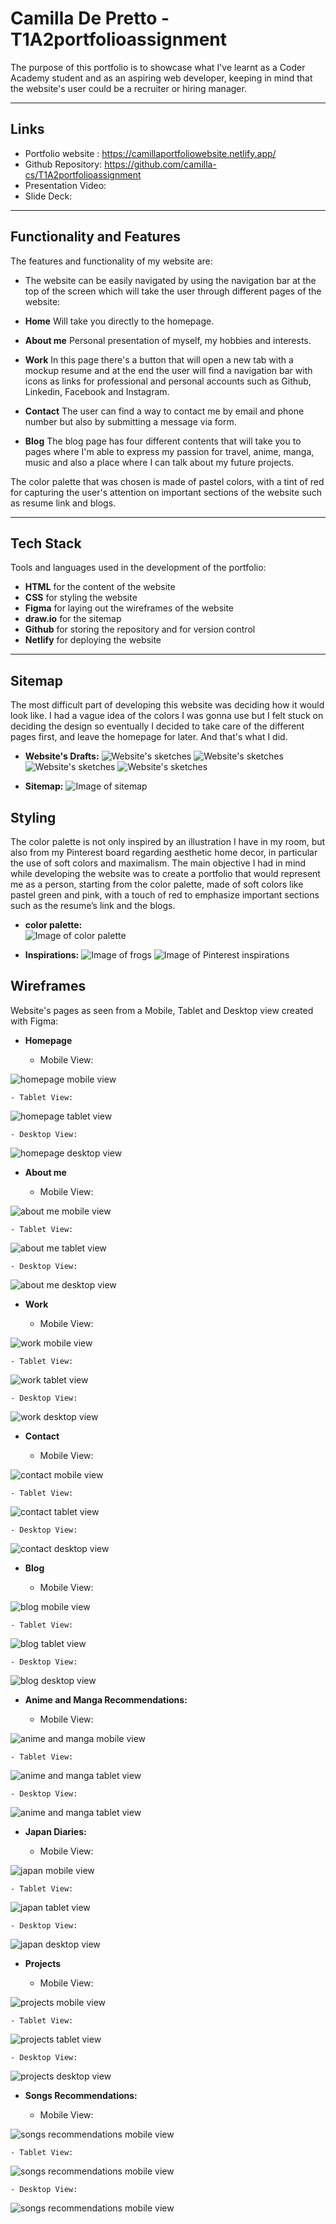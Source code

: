 # Camilla De Pretto - T1A2portfolioassignment

The purpose of this portfolio is to showcase what I've learnt as a Coder Academy student and as an aspiring web developer, keeping in mind that the website's user could be a recruiter or hiring manager. 

___

## **Links** 
+ Portfolio website : https://camillaportfoliowebsite.netlify.app/ 
+ Github Repository: https://github.com/camilla-cs/T1A2portfolioassignment 
+ Presentation Video: 
+ Slide Deck: 

___

## **Functionality and Features** 

The features and functionality of my website are: 
+ The website can be easily navigated by using the navigation bar at the top of the screen which will take the user through different pages of the website: 
+ **Home** Will take you directly to the homepage.
+ **About me** Personal presentation of myself, my hobbies and interests. 
+ **Work** In this page there's a button that will open a new tab with a mockup resume and at the end the user will find a navigation bar with icons as links for professional and personal accounts such as Github, Linkedin, Facebook and Instagram. 

+ **Contact** The user can find a way to contact me by email and phone number but also by submitting a message via form. 
+ **Blog** The blog page has four different contents that will take you to pages where I'm able to express my passion for travel, anime, manga, music and also a place where I can talk about my future projects. 


The color palette that was chosen is made of pastel colors, with a tint of red for capturing the user's attention on important sections of the website such as resume link and blogs. 

___

## **Tech Stack** 
Tools and languages used in the development of the portfolio: 
+ **HTML** for the content of the website
+ **CSS** for styling the website 
+ **Figma** for laying out the wireframes of the website
+ **draw.io** for the sitemap
+ **Github** for storing the repository and for version control 
+ **Netlify** for deploying the website 


___

## **Sitemap**

The most difficult part of developing this website was deciding how it would look like. I had a vague idea of the colors I was gonna use but I felt stuck on deciding the design so eventually I decided to take care of the different pages first, and leave the homepage for later. And that's what I did. 

- **Website's Drafts:** 
![  Website's sketches   ](./DOCS/SITEMAP%20and%20WIREFRAMES/sketch1.jpg)
![  Website's sketches   ](./DOCS/SITEMAP%20and%20WIREFRAMES/sketch2.jpg)
![  Website's sketches   ](./DOCS/SITEMAP%20and%20WIREFRAMES/sketch3.jpg)
![  Website's sketches   ](./DOCS/SITEMAP%20and%20WIREFRAMES/sketch4.jpg)

- **Sitemap:** 
![  Image of sitemap   ](./DOCS/SITEMAP%20and%20WIREFRAMES/websitesitemap.png)



## **Styling** 
The color palette is not only inspired by an illustration I have in my room, but also from my Pinterest board regarding aesthetic home decor, in particular the use of soft colors and maximalism. 
The main objective I had in mind while developing the website was to create a portfolio that would represent me as a person, starting from the color palette, made of soft colors like pastel green and pink, with a touch of red to emphasize important sections such as the resume’s link and the blogs. 


- **color palette:**   
![  Image of color palette   ](./DOCS/SITEMAP%20and%20WIREFRAMES/colorpalette.png)

- **Inspirations:**
![  Image of frogs   ](./DOCS/SITEMAP%20and%20WIREFRAMES/frogillustration.jpg)
![  Image of Pinterest inspirations   ](./DOCS/SITEMAP%20and%20WIREFRAMES/pinterestinspirations.png)




## **Wireframes** 
Website's pages as seen from a Mobile, Tablet and Desktop view created with Figma: 

- **Homepage** 

    - Mobile View: 

![ homepage mobile view    ](./DOCS/SITEMAP%20and%20WIREFRAMES/homepage%20mobile.png)

    - Tablet View: 

![ homepage tablet view  ](./DOCS/SITEMAP%20and%20WIREFRAMES/homepage%20tablet.png)

    - Desktop View: 

![ homepage desktop view   ](./DOCS/SITEMAP%20and%20WIREFRAMES/homepage%20desktop.png)



- **About me** 

    - Mobile View: 

![ about me mobile view   ](./DOCS/SITEMAP%20and%20WIREFRAMES/aboutmemobile.png)

    - Tablet View: 

![ about me tablet view   ](./DOCS/SITEMAP%20and%20WIREFRAMES/aboutmetablet.png)

    - Desktop View: 

![ about me desktop view   ](./DOCS/SITEMAP%20and%20WIREFRAMES/aboutmedesktop.png)


- **Work** 

    - Mobile View:   

![ work mobile view   ](./DOCS/SITEMAP%20and%20WIREFRAMES/workmobile.png)

    - Tablet View:   

![ work tablet view   ](./DOCS/SITEMAP%20and%20WIREFRAMES/worktablet.png)

    - Desktop View:   

![ work desktop view   ](./DOCS/SITEMAP%20and%20WIREFRAMES/workdesktop.png)

- **Contact** 

    - Mobile View:   

![ contact mobile view   ](./DOCS/SITEMAP%20and%20WIREFRAMES/contactmobile.png)

    - Tablet View:   

![ contact tablet view   ](./DOCS/SITEMAP%20and%20WIREFRAMES/contacttablet.png)

    - Desktop View:   

![ contact desktop view   ](./DOCS/SITEMAP%20and%20WIREFRAMES/contactdesktop.png)


- **Blog** 

    - Mobile View:   

![ blog mobile view   ](./DOCS/SITEMAP%20and%20WIREFRAMES/blogmobile.png)

    - Tablet View:   

![ blog tablet view   ](./DOCS/SITEMAP%20and%20WIREFRAMES/blogtablet.png)

    - Desktop View:   

![ blog desktop view   ](./DOCS/SITEMAP%20and%20WIREFRAMES/blogdesktop.png)

- **Anime and Manga Recommendations:**

    - Mobile View:   

![ anime and manga mobile view   ](./DOCS/SITEMAP%20and%20WIREFRAMES/animemobile.png)

    - Tablet View:   

![ anime and manga tablet view   ](./DOCS/SITEMAP%20and%20WIREFRAMES/animetablet.png)

    - Desktop View:   

![ anime and manga tablet view   ](./DOCS/SITEMAP%20and%20WIREFRAMES/animedesktop.png)

- **Japan Diaries:** 

    - Mobile View:   

![ japan mobile view   ](./DOCS/SITEMAP%20and%20WIREFRAMES/japan%20mobile.png)

    - Tablet View:   

![ japan tablet view   ](./DOCS/SITEMAP%20and%20WIREFRAMES/japantablet.png)

    - Desktop View:   

![ japan desktop view   ](./DOCS/SITEMAP%20and%20WIREFRAMES/japandesktop.png)

- **Projects** 

    - Mobile View:   

![  projects mobile view   ](./DOCS/SITEMAP%20and%20WIREFRAMES/projectsmobile.png)

    - Tablet View:   

![  projects tablet view   ](./DOCS/SITEMAP%20and%20WIREFRAMES/projectstablet.png)

    - Desktop View:   

![  projects desktop view   ](./DOCS/SITEMAP%20and%20WIREFRAMES/projectsdesktop.png)


- **Songs Recommendations:** 

    - Mobile View:   

![  songs recommendations mobile view   ](./DOCS/SITEMAP%20and%20WIREFRAMES/songsmobile.png)

    - Tablet View:   

![  songs recommendations mobile view   ](./DOCS/SITEMAP%20and%20WIREFRAMES/songstablet.png)

    - Desktop View:  
    
![  songs recommendations mobile view   ](./DOCS/SITEMAP%20and%20WIREFRAMES/songsdesktop.png)










